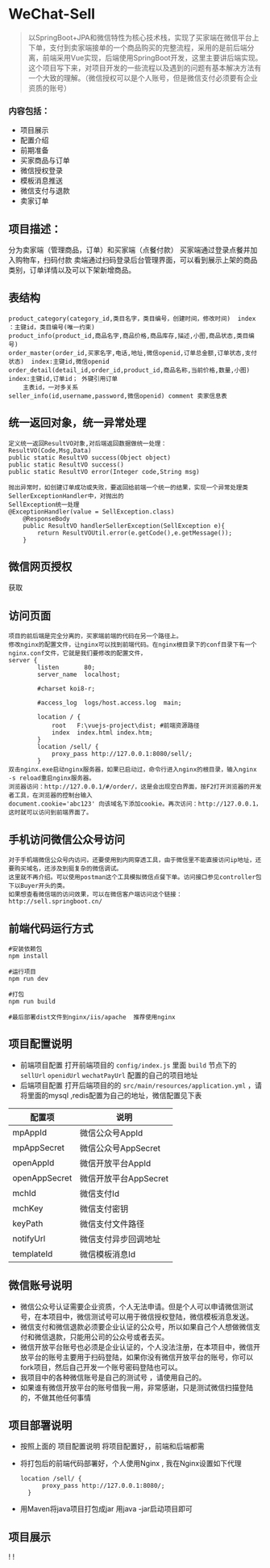 # WeChat-Sell

>   以SpringBoot+JPA和微信特性为核心技术栈，实现了买家端在微信平台上下单，支付到卖家端接单的一个商品购买的完整流程，采用的是前后端分离，前端采用Vue实现，后端使用SpringBoot开发，这里主要讲后端实现。这个项目写下来，对项目开发的一些流程以及遇到的问题有基本解决方法有一个大致的理解。（微信授权可以是个人账号，但是微信支付必须要有企业资质的账号）


### 内容包括：

- 项目展示
- 配置介绍
- 前期准备
- 买家商品与订单
- 微信授权登录
- 模板消息推送
- 微信支付与退款
- 卖家订单



## 项目描述：

分为卖家端（管理商品，订单）和买家端（点餐付款）
买家端通过登录点餐并加入购物车，扫码付款
卖端通过扫码登录后台管理界面，可以看到展示上架的商品类别，订单详情以及可以下架新增商品。

## 表结构
``` 表结构
product_category(category_id,类目名字，类目编号，创建时间，修改时间)  index ：主键id，类目编号(唯一约束)
product_info(product_id,商品名字,商品价格,商品库存,描述,小图,商品状态,类目编号)
order_master(order_id,买家名字,电话,地址,微信openid,订单总金额,订单状态,支付状态)  index:主键id,微信openid
order_detail(detail_id,order_id,product_id,商品名称,当前价格,数量,小图)  index:主键id,订单id； 外键引用订单
    主表id，一对多关系
seller_info(id,username,password,微信openid) comment 卖家信息表
```

## 统一返回对象，统一异常处理
``` 
定义统一返回ResultVO对象,对后端返回数据做统一处理：
ResultVO(Code,Msg,Data)
public static ResultVO success(Object object)
public static ResultVO success()
public static ResultVO error(Integer code,String msg)

抛出异常时，如创建订单成功或失败，要返回给前端一个统一的结果，实现一个异常处理类SellerExceptionHandler中，对抛出的
SellException统一处理
@ExceptionHandler(value = SellException.class)
    @ResponseBody
    public ResultVO handlerSellerException(SellException e){
        return ResultVOUtil.error(e.getCode(),e.getMessage());
    }
``` 

## 微信网页授权
获取



## 访问页面
``` 
项目的前后端是完全分离的，买家端前端的代码在另一个路径上。
修改nginx的配置文件，让nginx可以找到前端代码。在nginx根目录下的conf目录下有一个nginx.conf文件，它就是我们要修改的配置文件，
server {
        listen       80;
        server_name  localhost;

        #charset koi8-r;

        #access_log  logs/host.access.log  main;

        location / {
            root   F:\vuejs-project\dist; #前端资源路径
            index  index.html index.htm;
        }
		location /sell/ {
			proxy_pass http://127.0.0.1:8080/sell/;
		}
双击nginx.exe启动nginx服务器，如果已启动过，命令行进入nginx的根目录，输入nginx -s reload重启nginx服务器。
浏览器访问：http://127.0.0.1/#/order/，这是会出现空白界面，按F2打开浏览器的开发者工具，在浏览器的控制台输入
document.cookie='abc123' 向该域名下添加cookie。再次访问：http://127.0.0.1，这时就可以访问到前端界面了。
``` 

## 手机访问微信公众号访问
```
对于手机端微信公众号内访问，还要使用到内网穿透工具，由于微信里不能直接访问ip地址，还要购买域名，还涉及到挺复杂的微信调试。
这里就不再介绍。可以使用postman这个工具模拟微信点餐下单。访问接口参见controller包下以Buyer开头的类。
如果想查看微信端的访问效果，可以在微信客户端访问这个链接：http://sell.springboot.cn/
```

## 前端代码运行方式
``` 
#安装依赖包
npm install

#运行项目 
npm run dev  

#打包
npm run build

#最后部署dist文件到nginx/iis/apache  推荐使用nginx 
``` 

## 项目配置说明
-  前端项目配置  打开前端项目的 `config/index.js` 里面 `build` 节点下的 `sellUrl`  `openidUrl`  `wechatPayUrl`   配置的自己的项目地址
- 后端项目配置 打开后端项目的的 `src/main/resources/application.yml`  ，请将里面的mysql ,redis配置为自己的地址，微信配置见下表

| 配置项  | 说明 |
| ------------- | ------------- |
| mpAppId  |微信公众号AppId  |
| mpAppSecret  | 微信公众号AppSecret |
| openAppId  | 微信开放平台AppId |
|  openAppSecret |  微信开放平台AppSecret|
|  mchId | 微信支付Id |
| mchKey  |  微信支付密钥|
|keyPath   |微信支付文件路径  |
|   notifyUrl|  微信支付异步回调地址|
| templateId  |微信模板消息Id  |


## 微信账号说明
- 微信公众号认证需要企业资质，个人无法申请。但是个人可以申请微信测试号，在本项目中，微信测试号可以用于微信授权登陆，微信模板消息发送。
- 微信支付和微信退款必须要企业认证的公众号，所以如果自己个人想做微信支付和微信退款，只能用公司的公众号或者去买。
- 微信开放平台账号也必须是企业认证的，个人没法注册，在本项目中，微信开放平台的账号主要用于扫码登陆，如果你没有微信开放平台的账号，你可以fork项目，然后自己开发一个账号密码登陆也可以。
- 我项目中的各种微信账号是自己的测试号 ，请使用自己的。
- 如果谁有微信开放平台的账号借我一用，非常感谢，只是测试微信扫描登陆的，不做其他任何事情

## 项目部署说明
- 按照上面的 项目配置说明 将项目配置好，，前端和后端都需
- 将打包后的前端代码部署好，个人使用Nginx , 我在Nginx设置如下代理

      location /sell/ {
            proxy_pass http://127.0.0.1:8080/;
        }
- 用Maven将java项目打包成jar  用java -jar启动项目即可




## 项目展示
! [](http://pdqnpb4k0.bkt.clouddn.com/4)
! [](http://pdqnpb4k0.bkt.clouddn.com/6)



